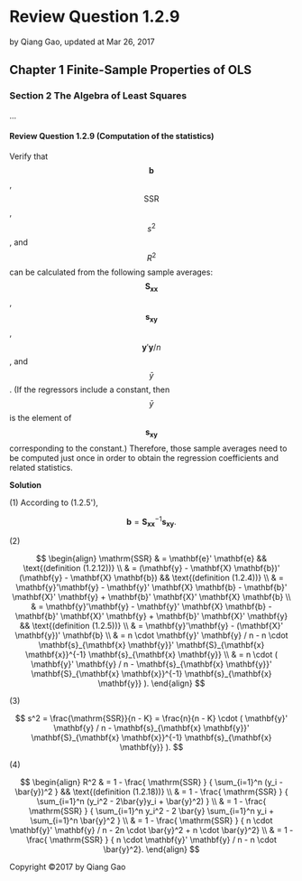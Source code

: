 # Review Question 1.2.9

by Qiang Gao, updated at Mar 26, 2017

## Chapter 1 Finite-Sample Properties of OLS

### Section 2 The Algebra of Least Squares

...

#### Review Question 1.2.9 \(Computation of the statistics\)

Verify that $$\mathbf{b}$$, $$\mathrm{SSR}$$, $$s^2$$, and $$R^2$$ can be calculated from the following sample averages: $$\mathbf{S}_{ \mathbf{x} \mathbf{x} }$$, $$\mathbf{s}_{ \mathbf{x} \mathbf{y} }$$, $$\mathbf{y}' \mathbf{y} / n$$, and $$\bar{y}$$. \(If the regressors include a constant, then $$\bar{y}$$ is the element of $$\mathbf{s}_{ \mathbf{x} \mathbf{y} }$$ corresponding to the constant.\) Therefore, those sample averages need to be computed just once in order to obtain the regression coefficients and related statistics.

**Solution**

\(1\) According to \(1.2.5'\),

$$
\mathbf{b} = \mathbf{S}_{\mathbf{x} \mathbf{x}}^{-1}
\mathbf{s}_{\mathbf{x} \mathbf{y}}.
$$

\(2\)

$$
\begin{align}
\mathrm{SSR} & = \mathbf{e}' \mathbf{e}
&&
\text{(definition (1.2.12))}
\\ & = 
(\mathbf{y} - \mathbf{X} \mathbf{b})'
(\mathbf{y} - \mathbf{X} \mathbf{b})
&&
\text{(definition (1.2.4))}
\\ & =
\mathbf{y}'\mathbf{y} - \mathbf{y}' \mathbf{X}
\mathbf{b} - \mathbf{b}' \mathbf{X}' \mathbf{y} +
\mathbf{b}' \mathbf{X}' \mathbf{X} \mathbf{b}
\\ & =
\mathbf{y}'\mathbf{y} - \mathbf{y}' \mathbf{X}
\mathbf{b} - \mathbf{b}' \mathbf{X}' \mathbf{y} +
\mathbf{b}' \mathbf{X}' \mathbf{y}
&&
\text{(definition (1.2.5))}
\\ & =
\mathbf{y}'\mathbf{y} - (\mathbf{X}' \mathbf{y})' \mathbf{b}
\\ & =
n \cdot \mathbf{y}' \mathbf{y} / n - n \cdot
\mathbf{s}_{\mathbf{x} \mathbf{y}}'
\mathbf{S}_{\mathbf{x} \mathbf{x}}^{-1}
\mathbf{s}_{\mathbf{x} \mathbf{y}}
\\ & =
n \cdot ( \mathbf{y}' \mathbf{y} / n -
\mathbf{s}_{\mathbf{x} \mathbf{y}}'
\mathbf{S}_{\mathbf{x} \mathbf{x}}^{-1}
\mathbf{s}_{\mathbf{x} \mathbf{y}} ).  
\end{align}
$$

\(3\)

$$
s^2 = \frac{\mathrm{SSR}}{n - K} = 
\frac{n}{n - K} \cdot ( \mathbf{y}' \mathbf{y} / n -
\mathbf{s}_{\mathbf{x} \mathbf{y}}'
\mathbf{S}_{\mathbf{x} \mathbf{x}}^{-1}
\mathbf{s}_{\mathbf{x} \mathbf{y}} ).
$$

\(4\)

$$
\begin{align}
R^2 & = 1 - \frac{ \mathrm{SSR} }
{ \sum_{i=1}^n (y_i - \bar{y})^2 }
&&
\text{(definition (1.2.18))}
\\ & =
1 - \frac{ \mathrm{SSR} }
{ \sum_{i=1}^n (y_i^2 - 2\bar{y}y_i + \bar{y}^2) }
\\ & =
1 - \frac{ \mathrm{SSR} }
{ \sum_{i=1}^n y_i^2 - 2 \bar{y} \sum_{i=1}^n y_i +
\sum_{i=1}^n \bar{y}^2 }
\\ & =
1 - \frac{ \mathrm{SSR} }
{ n \cdot \mathbf{y}' \mathbf{y} / n -
2n \cdot \bar{y}^2 + n \cdot \bar{y}^2}
\\ & =
1 - \frac{ \mathrm{SSR} }
{ n \cdot \mathbf{y}' \mathbf{y} / n -
n \cdot \bar{y}^2}.
\end{align}
$$

Copyright ©2017 by Qiang Gao

